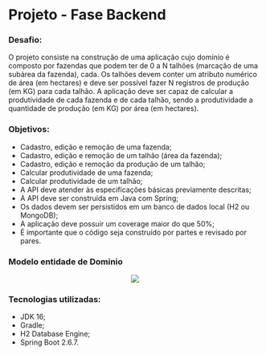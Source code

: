 # Projeto - Fase Backend

### Desafio:
O projeto consiste na construção de uma aplicação cujo domínio é composto por fazendas que podem ter de 0 a N talhões
(marcação de uma subárea da fazenda), cada. Os talhões devem conter um atributo numérico de área (em hectares) e deve
ser possível fazer N registros de produção (em KG) para cada talhão. A aplicação deve ser capaz de calcular a produtividade
de cada fazenda e de cada talhão, sendo a produtividade a quantidade de produção (em KG) por área (em hectares).

### Objetivos:
- Cadastro, edição e remoção de uma fazenda;
- Cadastro, edição e remoção de um talhão (área da fazenda);
- Cadastro, edição e remoção da produção de um talhão;
- Calcular produtividade de uma fazenda;
- Calcular produtividade de um talhão;
- A API deve atender às especificações básicas previamente descritas;
- A API deve ser construída em Java com Spring;
- Os dados devem ser persistidos em um banco de dados local (H2 ou MongoDB);
- A aplicação deve possuir um coverage maior do que 50%;
- É importante que o código seja construído por partes e revisado por pares.

### Modelo entidade de Dominio


<div align="center">
<img src="https://user-images.githubusercontent.com/87953006/167046355-b683f5da-e1a0-4f09-8e22-5d130fa0a33c.jpg"/>
</div>

### Tecnologias utilizadas:
- JDK 16;
- Gradle;
- H2 Database Engine;
- Spring Boot 2.6.7.

